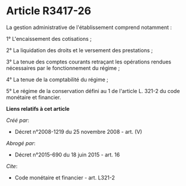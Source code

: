 # Article R3417-26

La gestion administrative de l'établissement comprend notamment : 

1° L'encaissement des cotisations ; 

2° La liquidation des droits et le versement des prestations ; 

3° La tenue des comptes courants retraçant les opérations rendues nécessaires par le fonctionnement du régime ; 

4° La tenue de la comptabilité du régime ; 

5° Le régime de la conservation défini au 1 de l'article L. 321-2 du code monétaire et financier.

**Liens relatifs à cet article**

_Créé par_:

  - Décret n°2008-1219 du 25 novembre 2008 - art. (V)

_Abrogé par_:

  - Décret n°2015-690 du 18 juin 2015 - art. 16

_Cite_:

  - Code monétaire et financier - art. L321-2
